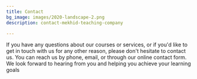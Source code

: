 ```yaml
---
title: Contact
bg_image: images/2020-landscape-2.png
description: contact-mekhid-teaching-company

---
```

If you have any questions about our courses or services, or if you'd like to get in touch with us for any other reason, please don't hesitate to contact us. You can reach us by phone, email, or through our online contact form. We look forward to hearing from you and helping you achieve your learning goals
